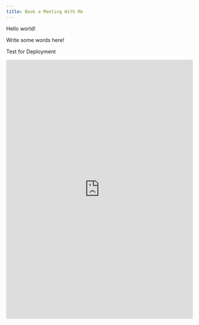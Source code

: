 ```yaml
---
title: Book a Meeting With Me
---
```


Hello world!

Write some words here!

Test for Deployment




<!-- Morgen inline widget begin -->
<iframe src="https://book.morgen.so/joseanchien/online-coaching" width="100%" height="700px" style="border: none"></iframe>
<!-- Morgen inline widget end -->


